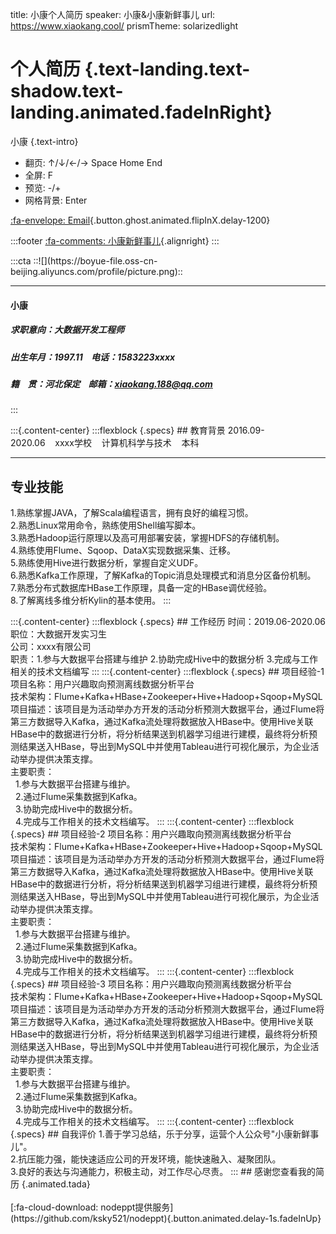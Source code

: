 title: 小康个人简历
speaker: 小康&小康新鲜事儿
url: https://www.xiaokang.cool/
prismTheme: solarizedlight 

<slide class="bg-black aligncenter" image="https://cn.bing.com/az/hprichbg/rb/PragueChristmas_EN-AU8649790921_1920x1080.jpg .dark">

# 个人简历 {.text-landing.text-shadow.text-landing.animated.fadeInRight}

小康 {.text-intro}

-   翻页\: ↑/↓/←/→ Space Home End
-   全屏\: F
-   预览\: -/+
-   网格背景\: Enter

[:fa-envelope: Email](mailto:xiaokang.188@qq.com){.button.ghost.animated.flipInX.delay-1200}

:::footer
[:fa-comments: 小康新鲜事儿](https://mp.weixin.qq.com/s/3-3_Ns5nDIhcB7TS7d-ocA){.alignright}
:::

<slide>
:::cta
::![](https://boyue-file.oss-cn-beijing.aliyuncs.com/profile/picture.png)::

---
#### 小康<br/>
##### 求职意向：大数据开发工程师<br/>
##### 出生年月：1997.11&nbsp;&nbsp;&nbsp;&nbsp;电话：1583223xxxx<br/>
##### 籍&nbsp;&nbsp;&nbsp;&nbsp;贯：河北保定&nbsp;&nbsp;&nbsp;&nbsp;邮箱：xiaokang.188@qq.com
:::

<slide>
:::{.content-center}
:::flexblock {.specs}
## 教育背景
2016.09-2020.06&nbsp;&nbsp;&nbsp;&nbsp;xxxx学校&nbsp;&nbsp;&nbsp;&nbsp;计算机科学与技术&nbsp;&nbsp;&nbsp;&nbsp;本科

---
## 专业技能
1.熟练掌握JAVA，了解Scala编程语言，拥有良好的编程习惯。<br/>
2.熟悉Linux常用命令，熟练使用Shell编写脚本。<br/>
3.熟悉Hadoop运行原理以及高可用部署安装，掌握HDFS的存储机制。<br/>
4.熟练使用Flume、Sqoop、DataX实现数据采集、迁移。<br/>
5.熟练使用Hive进行数据分析，掌握自定义UDF。<br/>
6.熟悉Kafka工作原理，了解Kafka的Topic消息处理模式和消息分区备份机制。<br/>
7.熟悉分布式数据库HBase工作原理，具备一定的HBase调优经验。<br/>
8.了解离线多维分析Kylin的基本使用。
:::

<slide>
:::{.content-center}
:::flexblock {.specs}
## 工作经历
时间：2019.06-2020.06<br/>
职位：大数据开发实习生<br/>
公司：xxxx有限公司<br/>
职责：1.参与大数据平台搭建与维护&nbsp;2.协助完成Hive中的数据分析&nbsp;3.完成与工作相关的技术文档编写
:::

<slide>
:::{.content-center}
:::flexblock {.specs}
## 项目经验-1
项目名称：用户兴趣取向预测离线数据分析平台<br/>
技术架构：Flume+Kafka+HBase+Zookeeper+Hive+Hadoop+Sqoop+MySQL<br/>
项目描述：该项目是为活动举办方开发的活动分析预测大数据平台，通过Flume将第三方数据导入Kafka，通过Kafka流处理将数据放入HBase中。使用Hive关联HBase中的数据进行分析，将分析结果送到机器学习组进行建模，最终将分析预测结果送入HBase，导出到MySQL中并使用Tableau进行可视化展示，为企业活动举办提供决策支撑。<br/>
主要职责：<br/>
&nbsp;&nbsp;1.参与大数据平台搭建与维护。<br/>
&nbsp;&nbsp;2.通过Flume采集数据到Kafka。<br/>
&nbsp;&nbsp;3.协助完成Hive中的数据分析。<br/>
&nbsp;&nbsp;4.完成与工作相关的技术文档编写。
:::

<slide>
:::{.content-center}
:::flexblock {.specs}
## 项目经验-2
项目名称：用户兴趣取向预测离线数据分析平台<br/>
技术架构：Flume+Kafka+HBase+Zookeeper+Hive+Hadoop+Sqoop+MySQL<br/>
项目描述：该项目是为活动举办方开发的活动分析预测大数据平台，通过Flume将第三方数据导入Kafka，通过Kafka流处理将数据放入HBase中。使用Hive关联HBase中的数据进行分析，将分析结果送到机器学习组进行建模，最终将分析预测结果送入HBase，导出到MySQL中并使用Tableau进行可视化展示，为企业活动举办提供决策支撑。<br/>
主要职责：<br/>
&nbsp;&nbsp;1.参与大数据平台搭建与维护。<br/>
&nbsp;&nbsp;2.通过Flume采集数据到Kafka。<br/>
&nbsp;&nbsp;3.协助完成Hive中的数据分析。<br/>
&nbsp;&nbsp;4.完成与工作相关的技术文档编写。
:::

<slide>
:::{.content-center}
:::flexblock {.specs}
## 项目经验-3
项目名称：用户兴趣取向预测离线数据分析平台<br/>
技术架构：Flume+Kafka+HBase+Zookeeper+Hive+Hadoop+Sqoop+MySQL<br/>
项目描述：该项目是为活动举办方开发的活动分析预测大数据平台，通过Flume将第三方数据导入Kafka，通过Kafka流处理将数据放入HBase中。使用Hive关联HBase中的数据进行分析，将分析结果送到机器学习组进行建模，最终将分析预测结果送入HBase，导出到MySQL中并使用Tableau进行可视化展示，为企业活动举办提供决策支撑。<br/>
主要职责：<br/>
&nbsp;&nbsp;1.参与大数据平台搭建与维护。<br/>
&nbsp;&nbsp;2.通过Flume采集数据到Kafka。<br/>
&nbsp;&nbsp;3.协助完成Hive中的数据分析。<br/>
&nbsp;&nbsp;4.完成与工作相关的技术文档编写。
:::

<slide>
:::{.content-center}
:::flexblock {.specs}
## 自我评价
1.善于学习总结，乐于分享，运营个人公众号"小康新鲜事儿"。<br/>
2.抗压能力强，能快速适应公司的开发环境，能快速融入、凝聚团队。<br/>
3.良好的表达与沟通能力，积极主动，对工作尽心尽责。
:::

<slide class="bg-black-blue aligncenter" image="https://cn.bing.com/az/hprichbg/rb/PragueChristmas_EN-AU8649790921_1920x1080.jpg .dark">
## 感谢您查看我的简历 {.animated.tada}
<br/><br/>
[:fa-cloud-download: nodeppt提供服务](https://github.com/ksky521/nodeppt){.button.animated.delay-1s.fadeInUp}